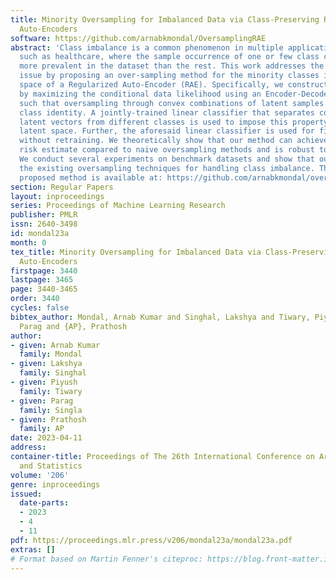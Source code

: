 ```yaml
---
title: Minority Oversampling for Imbalanced Data via Class-Preserving Regularized
  Auto-Encoders
software: https://github.com/arnabkmondal/OversamplingRAE
abstract: 'Class imbalance is a common phenomenon in multiple application domains
  such as healthcare, where the sample occurrence of one or few class categories is
  more prevalent in the dataset than the rest. This work addresses the class-imbalance
  issue by proposing an over-sampling method for the minority classes in the latent
  space of a Regularized Auto-Encoder (RAE). Specifically, we construct a latent space
  by maximizing the conditional data likelihood using an Encoder-Decoder structure,
  such that oversampling through convex combinations of latent samples preserves the
  class identity. A jointly-trained linear classifier that separates convexly coupled
  latent vectors from different classes is used to impose this property on the AE’s
  latent space. Further, the aforesaid linear classifier is used for final classification
  without retraining. We theoretically show that our method can achieve a low variance
  risk estimate compared to naive oversampling methods and is robust to overfitting.
  We conduct several experiments on benchmark datasets and show that our method outperforms
  the existing oversampling techniques for handling class imbalance. The code of the
  proposed method is available at: https://github.com/arnabkmondal/oversamplingrae.'
section: Regular Papers
layout: inproceedings
series: Proceedings of Machine Learning Research
publisher: PMLR
issn: 2640-3498
id: mondal23a
month: 0
tex_title: Minority Oversampling for Imbalanced Data via Class-Preserving Regularized
  Auto-Encoders
firstpage: 3440
lastpage: 3465
page: 3440-3465
order: 3440
cycles: false
bibtex_author: Mondal, Arnab Kumar and Singhal, Lakshya and Tiwary, Piyush and Singla,
  Parag and {AP}, Prathosh
author:
- given: Arnab Kumar
  family: Mondal
- given: Lakshya
  family: Singhal
- given: Piyush
  family: Tiwary
- given: Parag
  family: Singla
- given: Prathosh
  family: AP
date: 2023-04-11
address:
container-title: Proceedings of The 26th International Conference on Artificial Intelligence
  and Statistics
volume: '206'
genre: inproceedings
issued:
  date-parts:
  - 2023
  - 4
  - 11
pdf: https://proceedings.mlr.press/v206/mondal23a/mondal23a.pdf
extras: []
# Format based on Martin Fenner's citeproc: https://blog.front-matter.io/posts/citeproc-yaml-for-bibliographies/
---
```

